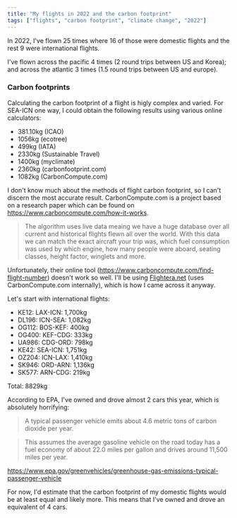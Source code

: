 ```yaml
---
title: "My flights in 2022 and the carbon footprint"
tags: ["flights", "carbon footprint", "climate change", "2022"]
---
```


In 2022, I've flown 25 times where 16 of those were domestic flights and the rest 9 were international flights.

I've flown across the pacific 4 times (2 round trips between US and Korea); and across the atlantic 3 times (1.5 round trips between US and europe).

### Carbon footprints

Calculating the carbon footprint of a flight is higly complex and varied.
For SEA-ICN one way, I could obtain the following results using various online calculators:
- 381.10kg (ICAO)
- 1056kg (ecotree) 
- 499kg (IATA)
- 2330kg (Sustainable Travel)
- 1400kg (myclimate)
- 2360kg (carbonfootprint.com)
- 1082kg (CarbonCompute.com)

I don't know much about the methods of flight carbon footprint, so I can't discern the most accurate result.
CarbonCompute.com is a project based on a research paper which can be found on https://www.carboncompute.com/how-it-works.

> The algorithm uses live data meaing we have a huge database over all current and historical flights flewn all over the world. 
> With this data we can match the exact aircraft your trip was, which fuel consumption was used by which engine, 
> how many people were aboard, seating classes, height factor, winglets and more.

Unfortunately, their online tool (https://www.carboncompute.com/find-flight-number) doesn't work so well. 
I'll be using [Flightera.net](https://www.flightera.net/) (uses CarbonCompute.com internally), which is how I came across it anyway.

Let's start with international flights:
- KE12: LAX-ICN: 1,700kg
- DL196: ICN-SEA: 1,082kg
- OG112: BOS-KEF: 400kg
- OG400: KEF-CDG: 333kg
- UA986: CDG-ORD: 798kg
- KE42: SEA-ICN: 1,751kg
- OZ204: ICN-LAX: 1,410kg
- SK946: ORD-ARN: 1,136kg
- SK577: ARN-CDG: 219kg

Total: 8829kg

According to EPA, I've owned and drove almost 2 cars this year, which is absolutely horrifying:

> A typical passenger vehicle emits about 4.6 metric tons of carbon dioxide per year. 

> This assumes the average gasoline vehicle on the road today has a fuel economy of about 22.0 miles per gallon and drives around 11,500 miles per year.

https://www.epa.gov/greenvehicles/greenhouse-gas-emissions-typical-passenger-vehicle

For now, I'd estimate that the carbon footprint of my domestic flights would be at least equal and likely more.
This means that I've owned and drove an equivalent of 4 cars.



